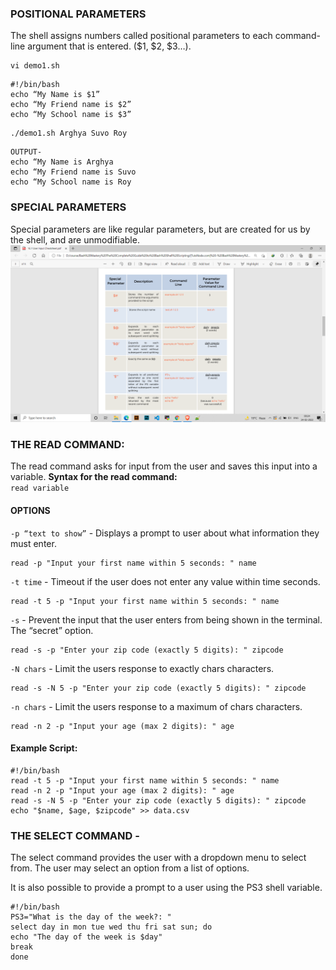 ### POSITIONAL PARAMETERS
The shell assigns numbers called positional parameters to
each command-line argument that is entered. ($1, $2, $3…).
```
vi demo1.sh
```
```
#!/bin/bash
echo “My Name is $1”
echo “My Friend name is $2”
echo “My School name is $3”
```
```
./demo1.sh Arghya Suvo Roy
```
```
OUTPUT-
echo “My Name is Arghya
echo “My Friend name is Suvo 
echo “My School name is Roy
```
### SPECIAL PARAMETERS
Special parameters are like regular parameters, but are
created for us by the shell, and are unmodifiable.
<br/>
![Name](https://github.com/arghya-roy/bash_script/blob/main/Screenshot%20(620).png "i")

### THE READ COMMAND:
The read command asks for input from the user and saves
this input into a variable.
**Syntax for the read command:**<br/>
`read variable`
#### OPTIONS
`-p “text to show”` - Displays a prompt to user about what information
they must enter.
```
read -p "Input your first name within 5 seconds: " name
```

`-t time` - Timeout if the user does not enter any value within
time seconds.
```
read -t 5 -p "Input your first name within 5 seconds: " name
```

`-s` - Prevent the input that the user enters from being
shown in the terminal. The “secret” option.
```
read -s -p "Enter your zip code (exactly 5 digits): " zipcode
```
`-N chars` - Limit the users response to exactly chars characters.
```
read -s -N 5 -p "Enter your zip code (exactly 5 digits): " zipcode
```

`-n chars` - Limit the users response to a maximum of
chars characters.
```
read -n 2 -p "Input your age (max 2 digits): " age
```

#### Example Script:
```
#!/bin/bash
read -t 5 -p "Input your first name within 5 seconds: " name
read -n 2 -p "Input your age (max 2 digits): " age
read -s -N 5 -p "Enter your zip code (exactly 5 digits): " zipcode
echo "$name, $age, $zipcode" >> data.csv
```
### THE SELECT COMMAND - 
The select command provides the user with a dropdown
menu to select from. The user may select an option from
a list of options.

It is also possible to provide a prompt to a user using the
PS3 shell variable.

```
#!/bin/bash
PS3="What is the day of the week?: "
select day in mon tue wed thu fri sat sun; do
echo "The day of the week is $day"
break
done

```



